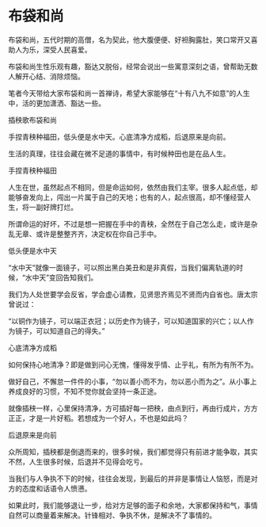 # 布袋和尚

布袋和尚，五代时期的高僧，名为契此，他大腹便便、好袒胸露肚，笑口常开又喜助人为乐，深受人民喜爱。

布袋和尚生性乐观有趣，豁达又脱俗，经常会说出一些寓意深刻之语，曾帮助无数人解开心结、消除烦恼。

笔者今天带给大家布袋和尚一首禅诗，希望大家能够在“十有八九不如意”的人生中，活的更加潇洒、豁达一些。

插秧歌布袋和尚

手捏青秧种福田，低头便是水中天。心底清净方成稻，后退原来是向前。

生活的真理，往往会藏在微不足道的事情中，有时候种田也是在品人生。

手捏青秧种福田

人生在世，虽然起点不相同，但是命运如何，依然由我们主宰。很多人起点低，却能够奋发向上，闯出一片属于自己的天地；也有的人，起点很高，却不懂经营人生，将一副好牌打烂。

所谓命运的好坏，不过是想一把握在手中的青秧，全然在于自己怎么走，或许是杂乱无章、或许是整整齐齐，决定权在你自己手中。

低头便是水中天

“水中天”就像一面镜子，可以照出黑白美丑和是非真假，当我们偏离轨道的时候，“水中天”变回告知我们。

我们为人处世要学会反省，学会虚心请教，见贤思齐焉见不贤而内自省也。唐太宗曾说过：

“以铜作为镜子，可以端正衣冠；以历史作为镜子，可以知道国家的兴亡；以人作为镜子，可以知道自己的得失。”

心底清净方成稻

如何保持心地清净？即是做到问心无愧，懂得发乎情、止乎礼，有所为有所不为。

做好自己，不懈怠一件件的小事，“勿以善小而不为，勿以恶小而为之”。从小事上养成良好的习惯，不知不觉你就会坚持一条正途。

就像插秧一样，心里保持清净，方可插好每一把秧，由点到行，再由行成片，方方正正，才是一片好稻。若想成为一个好人，不也是如此吗？

后退原来是向前

众所周知，插秧都是倒退而来的，很多时候，我们都觉得只有前进才能争取，其实不然，人生很多时候，后退并不见得会吃亏。

当我们与人争执不下的时候，往往会发现，到最后的并非是事情让人恼怒，而是对方的态度和话语令人愤懑。

如果此时，我们能够退让一步，给对方足够的面子和余地，大家都保持和气，事情自然可以商量着来解决。针锋相对、争执不休，是解决不了事情的。
